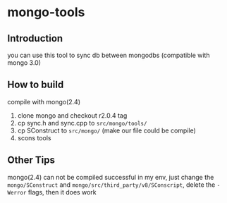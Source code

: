 # mongo-tools
## Introduction
you can use this tool to sync db between mongodbs (compatible with mongo 3.0)
## How to build
compile with mongo(2.4)
  1. clone mongo and checkout r2.0.4 tag
  2. cp sync.h and sync.cpp to `src/mongo/tools/`
  3. cp SConstruct to `src/mongo/` (make our file could be compile)
  4. scons tools

## Other Tips
mongo(2.4) can not be compiled successful in my env, just change the `mongo/SConstruct` and `mongo/src/third_party/v8/SConscript`, delete the `-Werror` flags, then it does work
